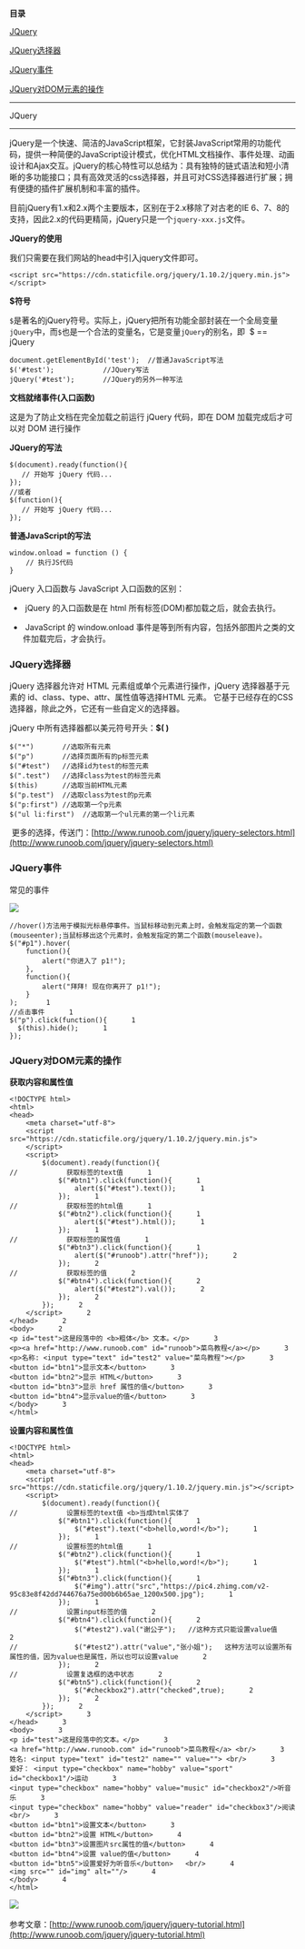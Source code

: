 **目录**

[JQuery](#t0)

[JQuery选择器](#t1)

[JQuery事件](#t2)

[JQuery对DOM元素的操作](#t3) 

* * *

JQuery
------

jQuery是一个快速、简洁的JavaScript框架，它封装JavaScript常用的功能代码，提供一种简便的JavaScript设计模式，优化HTML文档操作、事件处理、动画设计和Ajax交互。jQuery的核心特性可以总结为：具有独特的链式语法和短小清晰的多功能接口；具有高效灵活的css选择器，并且可对CSS选择器进行扩展；拥有便捷的插件扩展机制和丰富的插件。

目前jQuery有1.x和2.x两个主要版本，区别在于2.x移除了对古老的IE 6、7、8的支持，因此2.x的代码更精简，jQuery只是一个`jquery-xxx.js`文件。

**JQuery的使用**

我们只需要在我们网站的head中引入jquery文件即可。

```
<script src="https://cdn.staticfile.org/jquery/1.10.2/jquery.min.js"></script>
```


**$符号** 

`$`是著名的jQuery符号。实际上，jQuery把所有功能全部封装在一个全局变量`jQuery`中，而`$`也是一个合法的变量名，它是变量`jQuery`的别名，即  $ ==  jQuery

```
document.getElementById('test');  //普通JavaScript写法      
$('#test');            //JQuery写法      
jQuery('#test');       //JQuery的另外一种写法
```


**文档就绪事件(入口函数)**

这是为了防止文档在完全加载之前运行 jQuery 代码，即在 DOM 加载完成后才可以对 DOM 进行操作

**JQuery的写法**

```
$(document).ready(function(){      
   // 开始写 jQuery 代码...      
});       
//或者       
$(function(){      
   // 开始写 jQuery 代码...      
});
```


**普通JavaScript的写法**

```
window.onload = function () {      
    // 执行JS代码      
}
```


jQuery 入口函数与 JavaScript 入口函数的区别：

*    jQuery 的入口函数是在 html 所有标签(DOM)都加载之后，就会去执行。
*    JavaScript 的 window.onload 事件是等到所有内容，包括外部图片之类的文件加载完后，才会执行。

### JQuery选择器

jQuery 选择器允许对 HTML 元素组或单个元素进行操作，jQuery 选择器基于元素的 id、class、type、attr、属性值等选择HTML 元素。 它基于已经存在的CSS选择器，除此之外，它还有一些自定义的选择器。

jQuery 中所有选择器都以美元符号开头：**$( )**

```
$("*")       //选取所有元素      
$("p")       //选择页面所有的p标签元素      
$("#test")   //选择id为test的标签元素      
$(".test")   //选择class为test的标签元素      
$(this)      //选取当前HTML元素      
$("p.test")  //选取class为test的p元素      
$("p:first") //选取第一个p元素      
$("ul li:first")  //选取第一个ul元素的第一个li元素
```


 更多的选择，传送门：[http://www.runoob.com/jquery/jquery-selectors.html](http://www.runoob.com/jquery/jquery-selectors.html)

### JQuery事件

常见的事件

![](https://img-blog.csdnimg.cn/20190301154440407.png?x-oss-process=image/watermark,type_ZmFuZ3poZW5naGVpdGk,shadow_10,text_aHR0cHM6Ly9ibG9nLmNzZG4ubmV0L3FxXzM2MTE5MTky,size_16,color_FFFFFF,t_70)

```
//hover()方法用于模拟光标悬停事件。当鼠标移动到元素上时，会触发指定的第一个函数(mouseenter);当鼠标移出这个元素时，会触发指定的第二个函数(mouseleave)。      
$("#p1").hover(      
    function(){      
        alert("你进入了 p1!");      
    },      
    function(){      
        alert("拜拜! 现在你离开了 p1!");      
    }      
);       1
//点击事件      1
$("p").click(function(){      1
  $(this).hide();      1
});
```


### JQuery对DOM元素的操作 

**获取内容和属性值**

```
<!DOCTYPE html>      
<html>      
<head>      
    <meta charset="utf-8">      
    <script src="https://cdn.staticfile.org/jquery/1.10.2/jquery.min.js">      
    </script>      
    <script>      
        $(document).ready(function(){      
//            获取标签的text值      1
            $("#btn1").click(function(){      1
                alert($("#test").text());      1
            });      1
//            获取标签的html值      1
            $("#btn2").click(function(){      1
                alert($("#test").html());      1
            });      1
//            获取标签的属性值      1
            $("#btn3").click(function(){      1
                alert($("#runoob").attr("href"));      2
            });      2
//            获取标签的值      2
            $("#btn4").click(function(){      2
                alert($("#test2").val());      2
            });      2
        });      2
    </script>      2
</head>      2
<body>      2
<p id="test">这是段落中的 <b>粗体</b> 文本。</p>      3
<p><a href="http://www.runoob.com" id="runoob">菜鸟教程</a></p>      3
<p>名称: <input type="text" id="test2" value="菜鸟教程"></p>      3
<button id="btn1">显示文本</button>      3
<button id="btn2">显示 HTML</button>      3
<button id="btn3">显示 href 属性的值</button>      3
<button id="btn4">显示value的值</button>      3
</body>      3
</html>
```


**设置内容和属性值**

```
<!DOCTYPE html>      
<html>      
<head>      
    <meta charset="utf-8">      
    <script src="https://cdn.staticfile.org/jquery/1.10.2/jquery.min.js"></script>      
    <script>      
        $(document).ready(function(){      
//            设置标签的text值 <b>当成html实体了      
            $("#btn1").click(function(){      1
                $("#test").text("<b>hello,word!</b>");      1
            });      1
//            设置标签的html值      1
            $("#btn2").click(function(){      1
                $("#test").html("<b>hello,word!</b>");      1
            });      1
            $("#btn3").click(function(){      1
                $("#img").attr("src","https://pic4.zhimg.com/v2-95c83e8f42dd744676a75ed00b6b65ae_1200x500.jpg");      1
            });      1
//            设置input标签的值      2
            $("#btn4").click(function(){      2
                $("#test2").val("谢公子");   //这种方式只能设置value值      2
//              $("#test2").attr("value","张小姐");   这种方法可以设置所有属性的值，因为value也是属性，所以也可以设置value      2
            });      2
//            设置复选框的选中状态      2
            $("#btn5").click(function(){      2
                $("#checkbox2").attr("checked",true);      2
            });      2
        });      2
    </script>      3
</head>      3
<body>      3
<p id="test">这是段落中的文本。</p>      3
<a href="http://www.runoob.com" id="runoob">菜鸟教程</a> <br/>      3
姓名: <input type="text" id="test2" name="" value=""> <br/>      3
爱好： <input type="checkbox" name="hobby" value="sport" id="checkbox1"/>运动      3
<input type="checkbox" name="hobby" value="music" id="checkbox2"/>听音乐      3
<input type="checkbox" name="hobby" value="reader" id="checkbox3"/>阅读 <br/>      3
<button id="btn1">设置文本</button>      3
<button id="btn2">设置 HTML</button>      4
<button id="btn3">设置图片src属性的值</button>      4
<button id="btn4">设置 value的值</button>      4
<button id="btn5">设置爱好为听音乐</button>   <br/>      4
<img src="" id="img" alt=""/>      4
</body>      4
</html>
```


![](https://img-blog.csdnimg.cn/20190412164102748.png?x-oss-process=image/watermark,type_ZmFuZ3poZW5naGVpdGk,shadow_10,text_aHR0cHM6Ly9ibG9nLmNzZG4ubmV0L3FxXzM2MTE5MTky,size_16,color_FFFFFF,t_70) 

参考文章：[http://www.runoob.com/jquery/jquery-tutorial.html](http://www.runoob.com/jquery/jquery-tutorial.html)